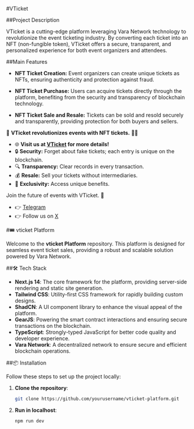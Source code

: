 #VTicket

##Project Description

VTicket is a cutting-edge platform leveraging Vara Network technology to revolutionize the event ticketing industry. By converting each ticket into an NFT (non-fungible token), VTicket offers a secure, transparent, and personalized experience for both event organizers and attendees.

##Main Features

- **NFT Ticket Creation:**
  Event organizers can create unique tickets as NFTs, ensuring authenticity and protection against fraud.

- **NFT Ticket Purchase:**
  Users can acquire tickets directly through the platform, benefiting from the security and transparency of blockchain technology.

- **NFT Ticket Sale and Resale:**
  Tickets can be sold and resold securely and transparently, providing protection for both buyers and sellers.

🚀 **VTicket revolutionizes events with NFT tickets.** 🎫✨

- 🌐 **Visit us at [VTicket](https://www.vticket.com) for more details!**
- 🔒 **Security:** Forget about fake tickets; each entry is unique on the blockchain.
- 🔍 **Transparency:** Clear records in every transaction.
- 💰 **Resale:** Sell your tickets without intermediaries.
- 🎉 **Exclusivity:** Access unique benefits.

Join the future of events with VTicket. 🌟

- 👉 [Telegram](https://t.me/vticket)
- 👉 Follow us on [X](https://twitter.com/vticket)

#🎟️ vticket Platform

Welcome to the **vticket Platform** repository. This platform is designed for seamless event ticket sales, providing a robust and scalable solution powered by Vara Network.

##🛠️ Tech Stack

- **Next.js 14**: The core framework for the platform, providing server-side rendering and static site generation.
- **Tailwind CSS**: Utility-first CSS framework for rapidly building custom designs.
- **ShadCN**: A UI component library to enhance the visual appeal of the platform.
- **GearJS**: Powering the smart contract interactions and ensuring secure transactions on the blockchain.
- **TypeScript**: Strongly-typed JavaScript for better code quality and developer experience.
- **Vara Network**: A decentralized network to ensure secure and efficient blockchain operations.

##📦 Installation

Follow these steps to set up the project locally:

1. **Clone the repository**:

   ```bash
   git clone https://github.com/yourusername/vticket-platform.git
   ```

1. **Run in localhost**:
   ```bash
   npm run dev
   ```
